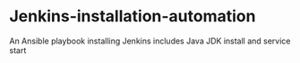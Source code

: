 # Jenkins-installation-automation
An Ansible playbook installing Jenkins includes Java JDK install and service start
